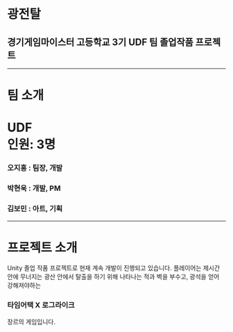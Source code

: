 # 광전탈

## 경기게임마이스터 고등학교 3기 UDF 팀 졸업작품 프로젝트
___
# 팀 소개
# UDF<br>인원: 3명

### 오지홍 : 팀장, 개발
### 박현욱 : 개발, PM
### 김보민 : 아트, 기획
___
# 프로젝트 소개
Unity 
졸업 작품 프로젝트로 현재 계속 개발이 진행되고 있습니다.
플레이어는 제시간 안에 무너지는 광산 안에서 탈출을 하기 위해 나타나는 적과 벽을 부수고, 광석을 얻어 강해져야하는
### 타임어택 X 로그라이크
장르의 게임입니다.

